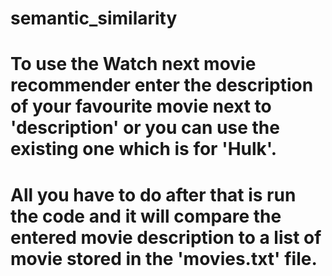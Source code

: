 # semantic_similarity

# To use the Watch next movie recommender enter the description of your favourite movie next to 'description' or you can use the existing one which is for 'Hulk'.
# All you have to do after that is run the code and it will compare the entered movie description to a list of movie stored in the 'movies.txt' file.

